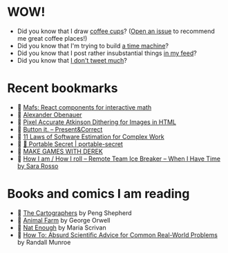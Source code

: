 # WOW!

- Did you know that I draw [coffee cups](https://papercups.mamuso.net/)? ([Open an issue](https://github.com/mamuso/papercups/issues) to recommend me great coffee places!)
- Did you know that I'm trying to build [a time machine](https://github.com/mamuso/fluxcapacitor)?
- Did you know that I post rather insubstantial things [in my feed](https://feed.mamuso.net/)?
- Did you know that [I don't tweet much](https://twitter.com/mamuso)?

# Recent bookmarks

- 👀 [Mafs: React components for interactive math](https://mafs.dev/)
- 👀 [Alexander Obenauer](https://alexanderobenauer.com/)
- 👀 [Pixel Accurate Atkinson Dithering for Images in HTML](https://sheep.horse/2022/12/pixel_accurate_atkinson_dithering_for_images_in_ht.html)
- 👀 [Button it. – Present&Correct](http://blog.presentandcorrect.com/27986-2)
- 👀 [11 Laws of Software Estimation for Complex Work](https://mdalmijn.com/p/11-laws-of-software-estimation-for-complex-work)
- 👀 [🔐 Portable Secret | portable-secret](https://mprimi.github.io/portable-secret/)
- 👀 [MAKE GAMES WITH DEREK](https://derekyu.com/makegames/)
- 👀 [How I am / How I roll – Remote Team Ice Breaker – When I Have Time by Sara Rosso](https://whenihavetime.com/2019/11/05/how-i-am-how-i-roll-remote-team-ice-breaker/)


# Books and comics I am reading

- 📘 [The Cartographers](https://www.goodreads.com/book/show/56224531) by Peng Shepherd
- 📘 [Animal Farm](https://www.goodreads.com/book/show/8349198) by George Orwell
- 📘 [Nat Enough](https://www.goodreads.com/book/show/45714795) by Maria Scrivan
- 📘 [How To: Absurd Scientific Advice for Common Real-World Problems](https://www.goodreads.com/book/show/43851501) by Randall Munroe

